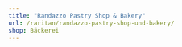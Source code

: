 ```yaml
---
title: "Randazzo Pastry Shop & Bakery"
url: /raritan/randazzo-pastry-shop-und-bakery/
shop: Bäckerei
---
```

